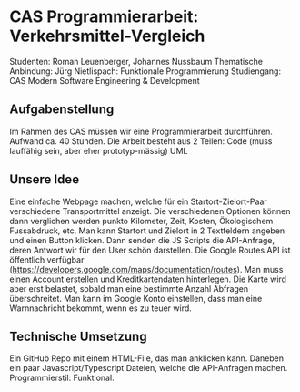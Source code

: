 # CAS Programmierarbeit: Verkehrsmittel-Vergleich 

Studenten:               Roman Leuenberger, Johannes Nussbaum 
Thematische Anbindung:   Jürg Nietlispach: Funktionale Programmierung 
Studiengang:             CAS Modern Software Engineering & Development 

## Aufgabenstellung 

Im Rahmen des CAS müssen wir eine Programmierarbeit durchführen. Aufwand ca. 40 Stunden. Die Arbeit besteht aus 2 Teilen: 
Code (muss lauffähig sein, aber eher prototyp-mässig) 
UML 

## Unsere Idee 
Eine einfache Webpage machen, welche für ein Startort-Zielort-Paar verschiedene Transportmittel anzeigt. Die verschiedenen Optionen können dann verglichen werden punkto Kilometer, Zeit, Kosten, Ökologischem Fussabdruck, etc. 
Man kann Startort und Zielort in 2 Textfeldern angeben und einen Button klicken. Dann senden die JS Scripts die API-Anfrage, deren Antwort wir für den User schön darstellen. 
Die Google Routes API ist öffentlich verfügbar (https://developers.google.com/maps/documentation/routes). Man muss einen Account erstellen und Kreditkartendaten hinterlegen. Die Karte wird aber erst belastet, sobald man eine bestimmte Anzahl Abfragen überschreitet. Man kann im Google Konto einstellen, dass man eine Warnnachricht bekommt, wenn es zu teuer wird. 

## Technische Umsetzung 
Ein GitHub Repo mit einem HTML-File, das man anklicken kann. Daneben ein paar Javascript/Typescript Dateien, welche die API-Anfragen machen.  
Programmierstil: Funktional. 
